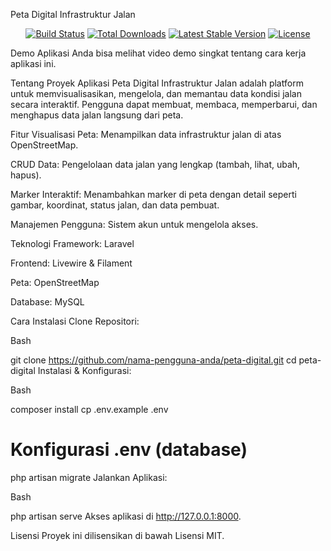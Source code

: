 Peta Digital Infrastruktur Jalan
<p align="center">
<a href="https://github.com/laravel/framework/actions"><img src="https://github.com/laravel/framework/workflows/tests/badge.svg" alt="Build Status"></a>
<a href="https://packagist.org/packages/laravel/framework"><img src="https://img.shields.io/packagist/dt/laravel/framework" alt="Total Downloads"></a>
<a href="https://packagist.org/packages/laravel/framework"><img src="https://img.shields.io/packagist/v/laravel/framework" alt="Latest Stable Version"></a>
<a href="https://packagist.org/packages/laravel/framework"><img src="https://img.shields.io/packagist/l/laravel/framework" alt="License"></a>
</p>

Demo Aplikasi
Anda bisa melihat video demo singkat tentang cara kerja aplikasi ini.

<div align="center">
<a href="https://drive.google.com/file/d/1rfj8Axyh2T1JzivYqtt947nc8GhbTdnJ/view?usp=sharing">
</a>
</div>

Tentang Proyek
Aplikasi Peta Digital Infrastruktur Jalan adalah platform untuk memvisualisasikan, mengelola, dan memantau data kondisi jalan secara interaktif. Pengguna dapat membuat, membaca, memperbarui, dan menghapus data jalan langsung dari peta.

Fitur
Visualisasi Peta: Menampilkan data infrastruktur jalan di atas OpenStreetMap.

CRUD Data: Pengelolaan data jalan yang lengkap (tambah, lihat, ubah, hapus).

Marker Interaktif: Menambahkan marker di peta dengan detail seperti gambar, koordinat, status jalan, dan data pembuat.

Manajemen Pengguna: Sistem akun untuk mengelola akses.

Teknologi
Framework: Laravel

Frontend: Livewire & Filament

Peta: OpenStreetMap

Database: MySQL

Cara Instalasi
Clone Repositori:

Bash

git clone https://github.com/nama-pengguna-anda/peta-digital.git
cd peta-digital
Instalasi & Konfigurasi:

Bash

composer install
cp .env.example .env
# Konfigurasi .env (database)
php artisan migrate
Jalankan Aplikasi:

Bash

php artisan serve
Akses aplikasi di http://127.0.0.1:8000.

Lisensi
Proyek ini dilisensikan di bawah Lisensi MIT.
